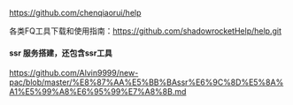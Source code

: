 https://github.com/chenqiaorui/help

各类FQ工具下载和使用指南：https://github.com/shadowrocketHelp/help.git

#### ssr 服务搭建，还包含ssr工具
https://github.com/Alvin9999/new-pac/blob/master/%E8%87%AA%E5%BB%BAssr%E6%9C%8D%E5%8A%A1%E5%99%A8%E6%95%99%E7%A8%8B.md